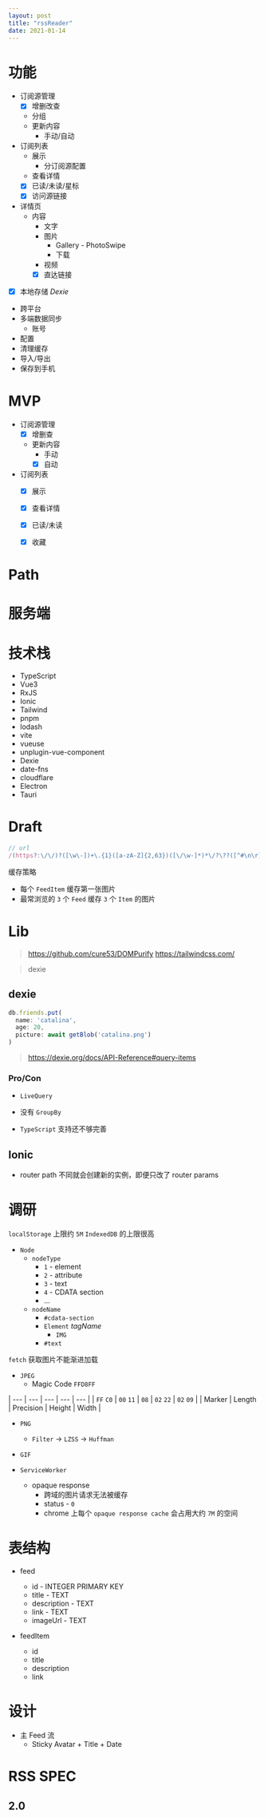 ```yaml
---
layout: post
title: "rssReader"
date: 2021-01-14
---
```


# 功能

- 订阅源管理
  + [x] 增删改查
  + 分组
  + 更新内容
    * 手动/自动
- 订阅列表
  + 展示
    * 分订阅源配置
  + 查看详情
  + [x] 已读/未读/星标
  + [x] 访问源链接
- 详情页
  - 内容
    + 文字
    + 图片
      * Gallery - PhotoSwipe
      * 下载
    + 视频
    + [x] 直达链接
- [x] 本地存储 *Dexie*
- 跨平台
- 多端数据同步
  + 账号
- 配置
- 清理缓存
- 导入/导出
- 保存到手机

# MVP
- 订阅源管理
  + [x] 增删查
  + 更新内容
    * 手动
    * [x] 自动
- 订阅列表
  + [x] 展示
  + [x] 查看详情
  + [x] 已读/未读
  + [x] 收藏



# Path


# 服务端

# 技术栈

- TypeScript
- Vue3
- RxJS
- Ionic
- Tailwind
- pnpm
- lodash
- vite
- vueuse
- unplugin-vue-component
- Dexie
- date-fns
- cloudflare
- Electron
- Tauri

# Draft

```js
// url
/(https?:\/\/)?([\w\-])+\.{1}([a-zA-Z]{2,63})([\/\w-]*)*\/?\??([^#\n\r]*)?#?([^\n\r]*)/
```

缓存策略

- 每个 `FeedItem` 缓存第一张图片
- 最常浏览的 `3` 个 `Feed` 缓存 `3` 个 `Item` 的图片


# Lib

> <https://github.com/cure53/DOMPurify>
> <https://tailwindcss.com/>

> dexie

## dexie

```js
db.friends.put(
  name: 'catalina',
  age: 20,
  picture: await getBlob('catalina.png')
)
```

> <https://dexie.org/docs/API-Reference#query-items>

### Pro/Con

- `LiveQuery`

- 没有 `GroupBy`
- `TypeScript` 支持还不够完善

## Ionic

- router path 不同就会创建新的实例，即便只改了 router params

# 调研

`localStorage` 上限约 `5M`
`IndexedDB` 的上限很高

- `Node`
  + `nodeType`
    * `1` - element
    * `2` - attribute
    * `3` - text
    * `4` - CDATA section
    * ...
  + `nodeName`
    * `#cdata-section`
    * `Element` *tagName*
      * `IMG`
    * `#text`

`fetch` 获取图片不能渐进加载

- `JPEG`
  + Magic Code `FFD8FF`

| --- | --- | --- | --- | --- |
| `FF` `C0` | `00` `11` | `08`      | `02` `22` | `02` `09` |
| Marker    | Length    | Precision | Height    | Width     |

- `PNG`
  + `Filter` -> `LZSS` -> `Huffman`
- `GIF`

- `ServiceWorker`
  + opaque response
    * 跨域的图片请求无法被缓存
    * status - `0`
    * chrome 上每个 `opaque response cache` 会占用大约 `7M` 的空间

# 表结构

- feed
  + id - INTEGER PRIMARY KEY
  + title - TEXT
  + description - TEXT
  + link - TEXT
  + imageUrl - TEXT

- feedItem
  + id
  + title
  + description
  + link


# 设计

- 主 Feed 流
  + Sticky Avatar + Title + Date

# RSS SPEC

## 2.0